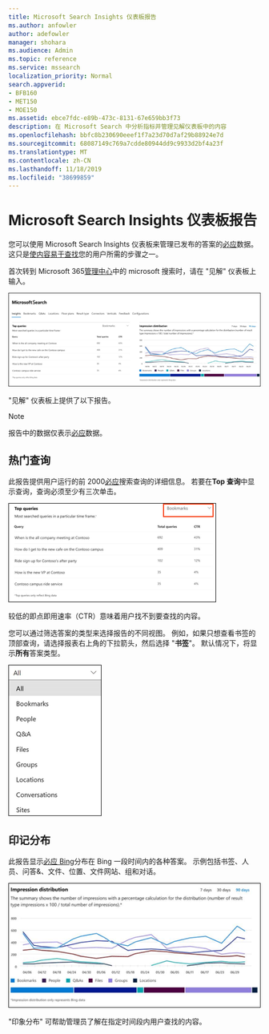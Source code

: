 ```yaml
---
title: Microsoft Search Insights 仪表板报告
ms.author: anfowler
author: adefowler
manager: shohara
ms.audience: Admin
ms.topic: reference
ms.service: mssearch
localization_priority: Normal
search.appverid:
- BFB160
- MET150
- MOE150
ms.assetid: ebce7fdc-e89b-473c-8131-67e659bb3f73
description: 在 Microsoft Search 中分析指标并管理见解仪表板中的内容
ms.openlocfilehash: bbfc8b230690eeef1f7a23d70d7af29b88924e7d
ms.sourcegitcommit: 68087149c769a7cdde80944dd9c9933d2bf4a23f
ms.translationtype: MT
ms.contentlocale: zh-CN
ms.lasthandoff: 11/18/2019
ms.locfileid: "38699859"
---
```

# <a name="microsoft-search-insights-dashboard-reports"></a>Microsoft Search Insights 仪表板报告

您可以使用 Microsoft Search Insights 仪表板来管理已发布的答案的[必应](https://Bing.com)数据。 这只是[使内容易于查找](make-content-easy-to-find.md)您的用户所需的步骤之一。

首次转到 Microsoft 365[管理中心](https://admin.microsoft.com)中的 microsoft 搜索时，请在 "见解" 仪表板上输入。

![Insights-dashboard](media/Insights-dashboard.png)

"见解" 仪表板上提供了以下报告。

> [!NOTE]
> 报告中的数据仅表示[必应](https://Bing.com)数据。

## <a name="top-queries"></a>热门查询

此报告提供用户运行的前 2000[必应](https://Bing.com)搜索查询的详细信息。 若要在**Top 查询**中显示查询，查询必须至少有三次单击。

![包含表格标题的热门查询报告：查询、查询总数和点击率。](media/Insights-topqueries.png)

较低的即点即用速率（CTR）意味着用户找不到要查找的内容。

您可以通过筛选答案的类型来选择报告的不同视图。 例如，如果只想查看书签的顶部查询，请选择报表右上角的下拉箭头，然后选择 "**书签**"。 默认情况下，将显示**所有**答案类型。

![按书签、人员、问答&、文件、组、位置、对话和网站筛选热门查询报告](media/Insights-topqueries-dropdown.png)

## <a name="impression-distribution"></a>印记分布

此报告显示[必应 Bing](https://Bing.com)分布在 Bing 一段时间内的各种答案。 示例包括书签、人员、问答&、文件、位置、文件网站、组和对话。 

![选择为 "时间段" 的90天的印记报告。](media/Insights-impressions.png)

"印象分布" 可帮助管理员了解在指定时间段内用户查找的内容。

